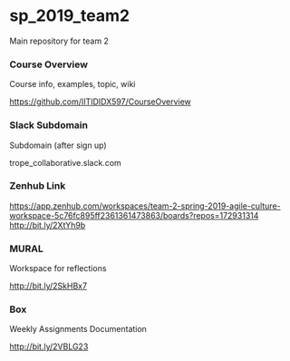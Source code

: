 # sp_2019_team2
Main repository for team 2

### Course Overview
Course info, examples, topic, wiki

https://github.com/IITIDIDX597/CourseOverview

### Slack Subdomain
Subdomain (after sign up)

trope_collaborative.slack.com

### Zenhub Link
https://app.zenhub.com/workspaces/team-2-spring-2019-agile-culture-workspace-5c76fc895ff2361361473863/boards?repos=172931314
http://bit.ly/2XtYh9b

### MURAL
Workspace for reflections

http://bit.ly/2SkHBx7

### Box
Weekly Assignments Documentation

http://bit.ly/2VBLG23
